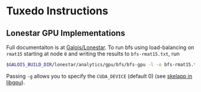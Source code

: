 # Tuxedo Instructions

## Lonestar GPU Implementations

Full documentaiton is at [Galois/Lonestar](https://github.com/IntelligentSoftwareSystems/Galois/tree/master/lonestar/analytics/gpu/bfs).
To run bfs using load-balancing on `rmat15` starting at node `0` and writing
the results to `bfs-rmat15.txt`, run
```bash
$GALOIS_BUILD_DIR/lonestar/analytics/gpu/bfs/bfs-gpu -l -o bfs-rmat15.txt -s 0 /net/ohm/export/iss/dist-inputs/rmat15.gr
```
Passing `-g` allows you to specify the `CUDA_DEVICE` (default 0) (see [skelapp in libgpu](https://github.com/IntelligentSoftwareSystems/Galois/blob/master/libgpu/src/skelapp/skel.cu)).
